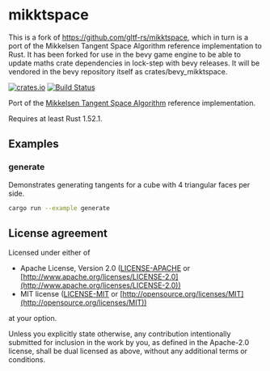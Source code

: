 # mikktspace

This is a fork of https://github.com/gltf-rs/mikktspace, which in turn is a port of the Mikkelsen Tangent Space Algorithm reference implementation to Rust. It has been forked for use in the bevy game engine to be able to update maths crate dependencies in lock-step with bevy releases. It will be vendored in the bevy repository itself as crates/bevy_mikktspace.

[![crates.io](https://img.shields.io/crates/v/mikktspace.svg)](https://crates.io/crates/mikktspace)
[![Build Status](https://travis-ci.org/gltf-rs/mikktspace.svg?branch=master)](https://travis-ci.org/gltf-rs/mikktspace)

Port of the [Mikkelsen Tangent Space Algorithm](https://en.blender.org/index.php/Dev:Shading/Tangent_Space_Normal_Maps) reference implementation.

Requires at least Rust 1.52.1.

## Examples

### generate

Demonstrates generating tangents for a cube with 4 triangular faces per side.

```sh
cargo run --example generate
```

## License agreement

Licensed under either of

* Apache License, Version 2.0
  ([LICENSE-APACHE](LICENSE-APACHE) or [http://www.apache.org/licenses/LICENSE-2.0](http://www.apache.org/licenses/LICENSE-2.0))
* MIT license
  ([LICENSE-MIT](LICENSE-MIT) or [http://opensource.org/licenses/MIT](http://opensource.org/licenses/MIT))

at your option.

Unless you explicitly state otherwise, any contribution intentionally submitted
for inclusion in the work by you, as defined in the Apache-2.0 license, shall be
dual licensed as above, without any additional terms or conditions.
